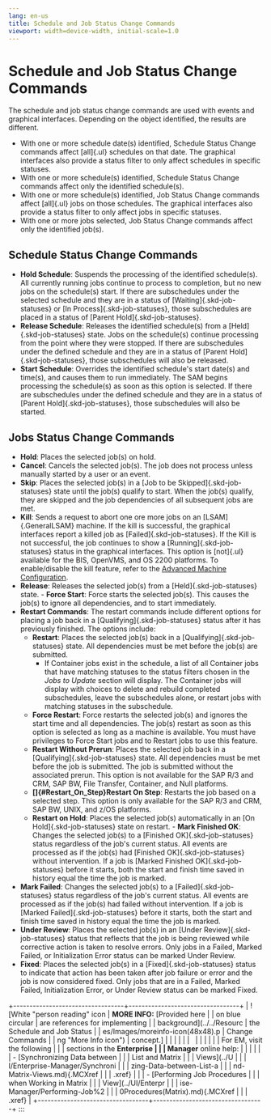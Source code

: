 ```yaml
---
lang: en-us
title: Schedule and Job Status Change Commands
viewport: width=device-width, initial-scale=1.0
---
```


#  Schedule and Job Status Change Commands

The schedule and job status change commands are used with events and
graphical interfaces. Depending on the object identified, the results
are different.

-   With one or more schedule date(s) identified, Schedule Status Change
    commands affect [all]{.ul} schedules on that date. The graphical     interfaces also provide a status filter to only affect schedules in
    specific statuses.
-   With one or more schedule(s) identified, Schedule Status Change
    commands affect only the identified schedule(s).
-   With one or more schedule(s) identified, Job Status Change commands
    affect [all]{.ul} jobs on those schedules. The graphical interfaces     also provide a status filter to only affect jobs in specific
    statuses.
-   With one or more jobs selected, Job Status Change commands affect
    only the identified job(s).

## Schedule Status Change Commands

-   **Hold Schedule**: Suspends the processing of the identified
    schedule(s). All currently running jobs continue to process to
    completion, but no new jobs on the schedule(s) start. If there are
    subschedules under the selected schedule and they are in a status of
    [Waiting]{.skd-job-statuses} or [In Process]{.skd-job-statuses},     those subschedules are placed in a status of [Parent
    Hold]{.skd-job-statuses}.
-   **Release Schedule**: Releases the identified schedule(s) from a
    [Held]{.skd-job-statuses} state. Jobs on the schedule(s) continue     processing from the point where they were stopped. If there are
    subschedules under the defined schedule and they are in a status of
    [Parent Hold]{.skd-job-statuses}, those subschedules will also be     released.
-   **Start Schedule**: Overrides the identified schedule\'s start
    date(s) and time(s), and causes them to run immediately. The SAM
    begins processing the schedule(s) as soon as this option is
    selected. If there are subschedules under the defined schedule and
    they are in a status of [Parent Hold]{.skd-job-statuses}, those     subschedules will also be started.

## Jobs Status Change Commands

-   **Hold**: Places the selected job(s) on hold.
-   **Cancel**: Cancels the selected job(s). The job does not process
    unless manually started by a user or an event.
-   **Skip**: Places the selected job(s) in a [Job to be     Skipped]{.skd-job-statuses} state until the job(s) qualify to start.
    When the job(s) qualify, they are skipped and the job dependencies
    of all subsequent jobs are met.
-   **Kill**: Sends a request to abort one ore more jobs on an
    [LSAM]{.GeneralLSAM} machine. If the kill is successful, the     graphical interfaces report a killed job as
    [Failed]{.skd-job-statuses}. If the Kill is not successful, the job     continues to show a [Running]{.skd-job-statuses} status in the
    graphical interfaces. This option is [not]{.ul} available for the     BIS, OpenVMS, and OS 2200 platforms. To enable/disable the kill
    feature, refer to the [Advanced Machine     Configuration](Machines.md#Advanced).
-   **Release**: Releases the selected job(s) from a
    [Held]{.skd-job-statuses} state. -   **Force Start**: Force starts the selected job(s). This causes the
    job(s) to ignore all dependencies, and to start immediately.
-   **Restart Commands**: The restart commands include different options
    for placing a job back in a [Qualifying]{.skd-job-statuses} status     after it has previously finished. The options include:
    -   **Restart**: Places the selected job(s) back in a
        [Qualifying]{.skd-job-statuses} state. All dependencies must be         met before the job(s) are submitted.
        -   If Container jobs exist in the schedule, a list of all
            Container jobs that have matching statuses to the status
            filters chosen in the *Jobs to Update* section will display.
            The Container jobs will display with choices to delete and
            rebuild completed subschedules, leave the subschedules
            alone, or restart jobs with matching statuses in the
            subschedule.
    -   **Force Restart**: Force restarts the selected job(s) and
        ignores the start time and all dependencies. The job(s) restart
        as soon as this option is selected as long as a machine is
        available. You must have privileges to Force Start jobs and to
        Restart jobs to use this feature.
    -   **Restart Without Prerun**: Places the selected job back in a
        [Qualifying]{.skd-job-statuses} state. All dependencies must be         met before the job is submitted. The job is submitted without
        the associated prerun. This option is not available for the SAP
        R/3 and CRM, SAP BW, File Transfer, Container, and Null
        platforms.
    -   **[]{#Restart_On_Step}Restart On Step**: Restarts the job based         on a selected step. This option is only available for the SAP
        R/3 and CRM, SAP BW, UNIX, and z/OS platforms.
    -   **Restart on Hold**: Places the selected job(s) automatically in
        an [On Hold]{.skd-job-statuses} state on restart. -   **Mark Finished OK**: Changes the selected job(s) to a [Finished
    OK]{.skd-job-statuses} status regardless of the job\'s current
    status. All events are processed as if the job(s) had [Finished     OK]{.skd-job-statuses} without intervention. If a job is [Marked
    Finished OK]{.skd-job-statuses} before it starts, both the start and
    finish time saved in history equal the time the job is marked.
-   **Mark Failed**: Changes the selected job(s) to a
    [Failed]{.skd-job-statuses} status regardless of the job\'s current     status. All events are processed as if the job(s) had failed without
    intervention. If a job is [Marked Failed]{.skd-job-statuses} before     it starts, both the start and finish time saved in history equal the
    time the job is marked.
-   **Under Review**: Places the selected job(s) in an [Under     Review]{.skd-job-statuses} status that reflects that the job is
    being reviewed while corrective action is taken to resolve errors.
    Only jobs in a Failed, Marked Failed, or Initialization Error status
    can be marked Under Review.
-   **Fixed**: Places the selected job(s) in a
    [Fixed]{.skd-job-statuses} status to indicate that action has been     taken after job failure or error and the job is now considered
    fixed. Only jobs that are in a Failed, Marked Failed, Initialization
    Error, or Under Review status can be marked Fixed.

+----------------------------------+----------------------------------+
| ![White \"person reading\" icon  | **MORE INFO:** [Provided here    | | on blue circular                 | are references for implementing  |
| background](../../Resourc        | the Schedule and Job Status      |
| es/Images/moreinfo-icon(48x48).p | Change Commands                  |
| ng "More Info icon") | concept.]            |
|                                  |                                  |
|                                  |                                  |
|                                  |                                  |
|                                  | For EM, visit the following      |
|                                  | sections in the **Enterprise     |
|                                  | Manager** online help:           |
|                                  |                                  |
|                                  | -   [Synchronizing Data between  | |                                  |     List and Matrix              |
|                                  |     Views](../U                  |
|                                  | I/Enterprise-Manager/Synchroni |
|                                  | zing-Data-between-List-a |
|                                  | nd-Matrix-Views.md){.MCXref |
|                                  |     .xref}                       |
|                                  | -   [Performing Job Procedures   | |                                  |     when Working in Matrix       |
|                                  |     View](../UI/Enterpr          |
|                                  | ise-Manager/Performing-Job%2 |
|                                  | 0Procedures(Matrix).md){.MCXref |
|                                  |     .xref}                       |
+----------------------------------+----------------------------------+
:::

 

